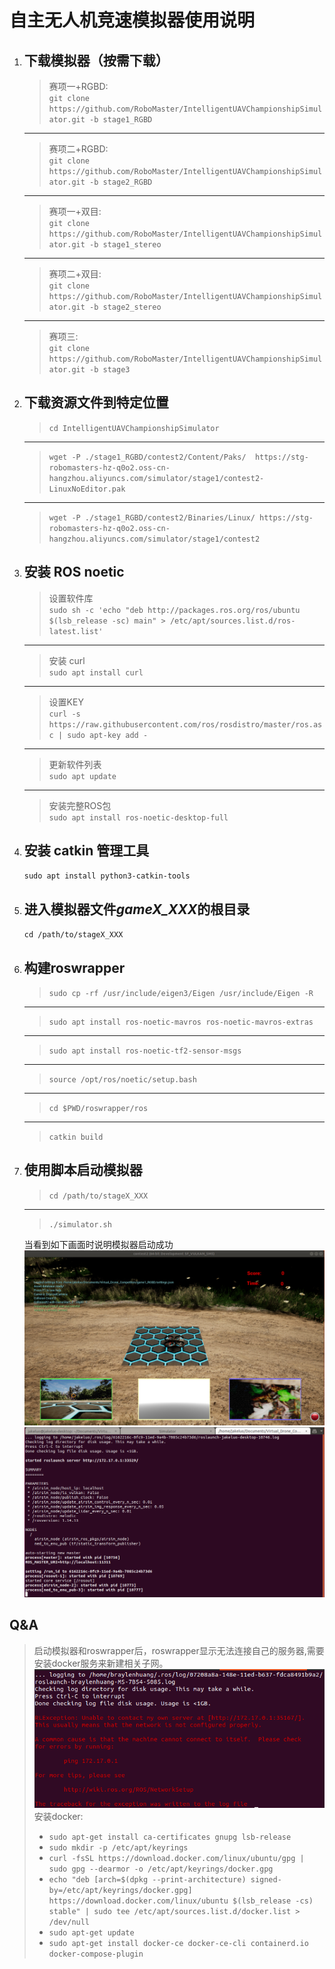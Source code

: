 # __自主无人机竞速模拟器使用说明__  
1. ## 下载模拟器（按需下载） 
    >赛项一+RGBD:   
    `git clone https://github.com/RoboMaster/IntelligentUAVChampionshipSimulator.git -b stage1_RGBD`
    ----
    >赛项二+RGBD:   
    `git clone https://github.com/RoboMaster/IntelligentUAVChampionshipSimulator.git -b stage2_RGBD`
    ----
    >赛项一+双目:   
    `git clone https://github.com/RoboMaster/IntelligentUAVChampionshipSimulator.git -b stage1_stereo`
    ----
    >赛项二+双目:   
    `git clone https://github.com/RoboMaster/IntelligentUAVChampionshipSimulator.git -b stage2_stereo`
    ----
    >赛项三:   
    `git clone https://github.com/RoboMaster/IntelligentUAVChampionshipSimulator.git -b stage3`

3. ## 下载资源文件到特定位置
   >`cd IntelligentUAVChampionshipSimulator`  
   ---
   >`wget -P ./stage1_RGBD/contest2/Content/Paks/  https://stg-robomasters-hz-q0o2.oss-cn-hangzhou.aliyuncs.com/simulator/stage1/contest2-LinuxNoEditor.pak`
   ---
    >`wget -P ./stage1_RGBD/contest2/Binaries/Linux/ https://stg-robomasters-hz-q0o2.oss-cn-hangzhou.aliyuncs.com/simulator/stage1/contest2`

4. ## 安装 ROS noetic
    >设置软件库   
    `sudo sh -c 'echo "deb http://packages.ros.org/ros/ubuntu $(lsb_release -sc) main" > /etc/apt/sources.list.d/ros-latest.list'`  
    ----    
    >安装 curl  
    `sudo apt install curl `  
    ----
    >设置KEY  
    `curl -s https://raw.githubusercontent.com/ros/rosdistro/master/ros.asc | sudo apt-key add -`   
    ----
    >更新软件列表    
    `sudo apt update`
    ----
    >安装完整ROS包  
    `sudo apt install ros-noetic-desktop-full`

5. ## 安装 catkin 管理工具
    `sudo apt install python3-catkin-tools`
    
6. ## 进入模拟器文件*gameX_XXX*的根目录
    `cd /path/to/stageX_XXX`

7. ## 构建roswrapper
    >`sudo cp -rf /usr/include/eigen3/Eigen /usr/include/Eigen -R`
    ----
    >`sudo apt install ros-noetic-mavros ros-noetic-mavros-extras`
    ----
    >`sudo apt install ros-noetic-tf2-sensor-msgs`
    ----
    >`source /opt/ros/noetic/setup.bash `
    ----
    >`cd $PWD/roswrapper/ros`
    ----
    >`catkin build`

8. ## 使用脚本启动模拟器
    >`cd /path/to/stageX_XXX`  
    ----
    >`./simulator.sh`

    当看到如下画面时说明模拟器启动成功
    ![图片](./2022-07-30%2013-35-55%20%E7%9A%84%E5%B1%8F%E5%B9%95%E6%88%AA%E5%9B%BE.png)
    ![图片](./2022-07-30%2013-36-06%20%E7%9A%84%E5%B1%8F%E5%B9%95%E6%88%AA%E5%9B%BE.png)

## Q&A
> 启动模拟器和roswrapper后，roswrapper显示无法连接自己的服务器,需要安装docker服务来新建相关子网。
![图片](./2022-08-05%2015-13-10%20的屏幕截图.png)
安装docker:
>+ `sudo apt-get install ca-certificates gnupg lsb-release`
>+ `sudo mkdir -p /etc/apt/keyrings`
>+ `curl -fsSL https://download.docker.com/linux/ubuntu/gpg | sudo gpg --dearmor -o /etc/apt/keyrings/docker.gpg`
>+ `echo "deb [arch=$(dpkg --print-architecture) signed-by=/etc/apt/keyrings/docker.gpg] https://download.docker.com/linux/ubuntu $(lsb_release -cs) stable" | sudo tee /etc/apt/sources.list.d/docker.list > /dev/null`
>+ `sudo apt-get update`
>+ `sudo apt-get install docker-ce docker-ce-cli containerd.io docker-compose-plugin`
